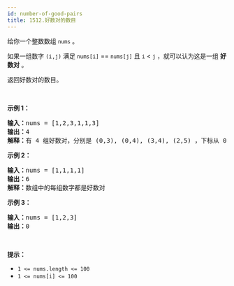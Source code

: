 ```yaml
---
id: number-of-good-pairs
title: 1512.好数对的数目
---
```

给你一个整数数组 <code>nums</code> 。

如果一组数字 <code>(i,j)</code> 满足 <code>nums[i]</code> == <code>nums[j]</code> 且 <code>i</code> &lt; <code>j</code> ，就可以认为这是一组 **好数对** 。

返回好数对的数目。

 

**示例 1：**


<pre><strong>输入：</strong>nums = [1,2,3,1,1,3]<br/><strong>输出：</strong>4<br/><strong>解释：</strong>有 4 组好数对，分别是 (0,3), (0,4), (3,4), (2,5) ，下标从 0 开始<br/></pre>

**示例 2：**


<pre><strong>输入：</strong>nums = [1,1,1,1]<br/><strong>输出：</strong>6<br/><strong>解释：</strong>数组中的每组数字都是好数对</pre>

**示例 3：**


<pre><strong>输入：</strong>nums = [1,2,3]<br/><strong>输出：</strong>0<br/></pre>

 

**提示：**


- <code>1 &lt;= nums.length &lt;= 100</code>
- <code>1 &lt;= nums[i] &lt;= 100</code>
